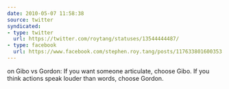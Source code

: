 ```yaml
---
date: 2010-05-07 11:58:38
source: twitter
syndicated:
- type: twitter
  url: https://twitter.com/roytang/statuses/13544444487/
- type: facebook
  url: https://www.facebook.com/stephen.roy.tang/posts/117633801600353
---
```


on Gibo vs Gordon: If you want someone articulate, choose Gibo. If you think actions speak louder than words, choose Gordon.